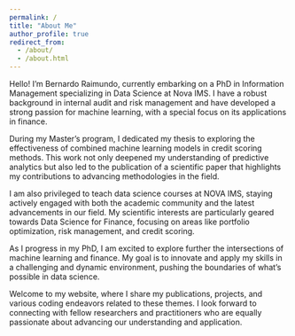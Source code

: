 ```yaml
---
permalink: /
title: "About Me"
author_profile: true
redirect_from: 
  - /about/
  - /about.html
---
```

Hello! I’m Bernardo Raimundo, currently embarking on a PhD in Information Management specializing in Data Science at Nova IMS. I have a robust background in internal audit and risk management and have developed a strong passion for machine learning, with a special focus on its applications in finance.

During my Master’s program, I dedicated my thesis to exploring the effectiveness of combined machine learning models in credit scoring methods. This work not only deepened my understanding of predictive analytics but also led to the publication of a scientific paper that highlights my contributions to advancing methodologies in the field.

I am also privileged to teach data science courses at NOVA IMS, staying actively engaged with both the academic community and the latest advancements in our field. My scientific interests are particularly geared towards Data Science for Finance, focusing on areas like portfolio optimization, risk management, and credit scoring.

As I progress in my PhD, I am excited to explore further the intersections of machine learning and finance. My goal is to innovate and apply my skills in a challenging and dynamic environment, pushing the boundaries of what’s possible in data science.

Welcome to my website, where I share my publications, projects, and various coding endeavors related to these themes. I look forward to connecting with fellow researchers and practitioners who are equally passionate about advancing our understanding and application.